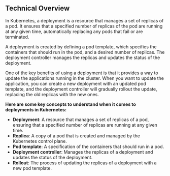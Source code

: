 ## Technical Overview

In Kubernetes, a deployment is a resource that manages a set of replicas of a pod. It ensures that a specified number of replicas of the pod are running at any given time, automatically replacing any pods that fail or are terminated.

A deployment is created by defining a pod template, which specifies the containers that should run in the pod, and a desired number of replicas. The deployment controller manages the replicas and updates the status of the deployment.

One of the key benefits of using a deployment is that it provides a way to update the applications running in the cluster. When you want to update the application, you can create a new deployment with an updated pod template, and the deployment controller will gradually rollout the update, replacing the old replicas with the new ones.

**Here are some key concepts to understand when it comes to deployments in Kubernetes:**

- **Deployment**: A resource that manages a set of replicas of a pod, ensuring that a specified number of replicas are running at any given time.
- **Replica**: A copy of a pod that is created and managed by the Kubernetes control plane.
- **Pod template**: A specification of the containers that should run in a pod.
- **Deployment controller**: Manages the replicas of a deployment and updates the status of the deployment.
- **Rollout**: The process of updating the replicas of a deployment with a new pod template.

